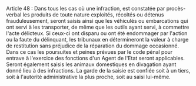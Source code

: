 Article 48 : Dans tous les cas où une infraction, est constatée par
procès-verbal les produits de toute nature exploités, récoltés ou
détenus frauduleusement, seront saisis ainsi que les véhiculés ou
embarcations qui ont servi à les transporter, de même que les outils
ayant servi, à commettre l'acte délicteux.
Si ceux-ci ont disparu ou ont été endommager par l'action ou la faute
du délinquant, les tribunaux en détermineront la valeur à charge de
restitution sans préjudice de la réparation du dommage occasionné.
Dans ce cas les poursuites et peines prévues par le code pénal pour
entrave à l'exercice des fonctions d'un Agent de l'Etat seront
applicables.
Seront également saisis les animaux domestiques en divagation ayant
donné lieu à des infractions.
La garde de la saisie est confiée soit à un tiers, soit à l'autorité
administrative la plus proche, soit au saisi lui-même.